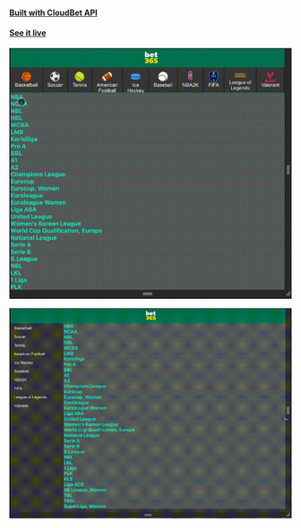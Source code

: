 #### [Built with CloudBet API](https://www.cloudbet.com/api/)

#### [See it live](https://bet365-clone.vercel.app/)

![Homepage Gif](https://github.com/RyanKendrick/bet365-clone/blob/master/public/imgs/get-odds-demo.gif?raw=true)

![Homepage Gif](https://github.com/RyanKendrick/bet365-clone/blob/master/public/imgs/responsive-demo.gif?raw=true)




